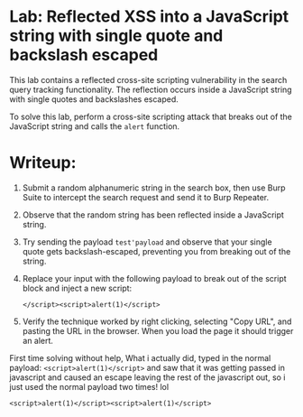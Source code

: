 # Lab: Reflected XSS into a JavaScript string with single quote and backslash escaped

This lab contains a reflected cross-site scripting vulnerability in the search query tracking functionality. The reflection occurs inside a JavaScript string with single quotes and backslashes escaped.

To solve this lab, perform a cross-site scripting attack that breaks out of the JavaScript string and calls the `alert` function.


# Writeup:

1. Submit a random alphanumeric string in the search box, then use Burp Suite to intercept the search request and send it to Burp Repeater.
2. Observe that the random string has been reflected inside a JavaScript string.
3. Try sending the payload `test'payload` and observe that your single quote gets backslash-escaped, preventing you from breaking out of the string.
4. Replace your input with the following payload to break out of the script block and inject a new script:
    
    `</script><script>alert(1)</script>`
5. Verify the technique worked by right clicking, selecting "Copy URL", and pasting the URL in the browser. When you load the page it should trigger an alert.
   

First time solving without help, What i actually did, typed in the normal payload:
`<script>alert(1)</script>` and saw that it was getting passed in javascript and caused an escape leaving the rest of the javascript out, so i just used the normal payload two times! lol

`<script>alert(1)</script><script>alert(1)</script>`


